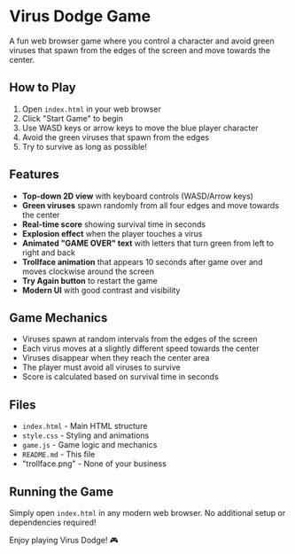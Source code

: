 # Virus Dodge Game

A fun web browser game where you control a character and avoid green viruses that spawn from the edges of the screen and move towards the center.

## How to Play

1. Open `index.html` in your web browser
2. Click "Start Game" to begin
3. Use WASD keys or arrow keys to move the blue player character
4. Avoid the green viruses that spawn from the edges
5. Try to survive as long as possible!

## Features

- **Top-down 2D view** with keyboard controls (WASD/Arrow keys)
- **Green viruses** spawn randomly from all four edges and move towards the center
- **Real-time score** showing survival time in seconds
- **Explosion effect** when the player touches a virus
- **Animated "GAME OVER" text** with letters that turn green from left to right and back
- **Trollface animation** that appears 10 seconds after game over and moves clockwise around the screen
- **Try Again button** to restart the game
- **Modern UI** with good contrast and visibility

## Game Mechanics

- Viruses spawn at random intervals from the edges of the screen
- Each virus moves at a slightly different speed towards the center
- Viruses disappear when they reach the center area
- The player must avoid all viruses to survive
- Score is calculated based on survival time in seconds

## Files

- `index.html` - Main HTML structure
- `style.css` - Styling and animations
- `game.js` - Game logic and mechanics
- `README.md` - This file
- "trollface.png" - None of your business

## Running the Game

Simply open `index.html` in any modern web browser. No additional setup or dependencies required!

Enjoy playing Virus Dodge! 🎮 
